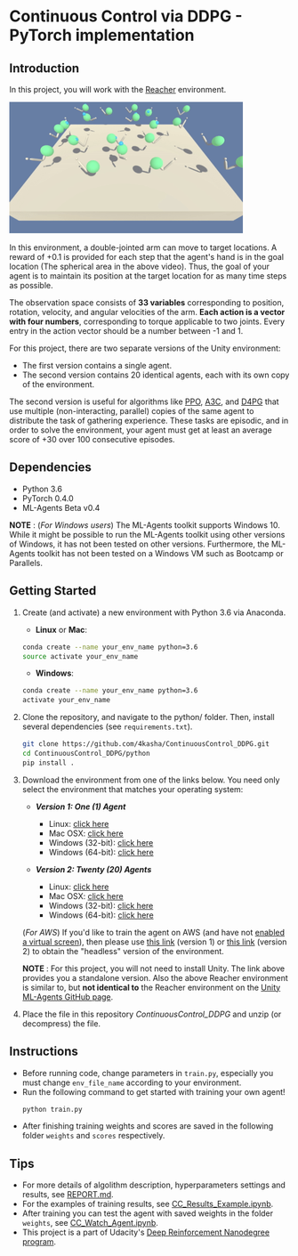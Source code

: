 [//]: # (Image References)

[image1]: media/Reacher_Trained.gif "Trained Agent"

# Continuous Control via DDPG - PyTorch implementation

## Introduction

In this project, you will work with the [Reacher](https://github.com/Unity-Technologies/ml-agents/blob/master/docs/Learning-Environment-Examples.md#reacher) environment.

![Trained Agent][image1]

In this environment, a double-jointed arm can move to target locations. A reward of +0.1 is provided for each step that the agent's hand is in the goal location (The spherical area in the above video). Thus, the goal of your agent is to maintain its position at the target location for as many time steps as possible.

The observation space consists of **33 variables** corresponding to position, rotation, velocity, and angular velocities of the arm. **Each action is a vector with four numbers**, corresponding to torque applicable to two joints. Every entry in the action vector should be a number between -1 and 1.

For this project, there are two separate versions of the Unity environment:
- The first version contains a single agent.
- The second version contains 20 identical agents, each with its own copy of the environment.  

The second version is useful for algorithms like [PPO](https://arxiv.org/pdf/1707.06347.pdf), [A3C](https://arxiv.org/pdf/1602.01783.pdf), and [D4PG](https://openreview.net/pdf?id=SyZipzbCb) that use multiple (non-interacting, parallel) copies of the same agent to distribute the task of gathering experience. 
These tasks are episodic, and in order to solve the environment, your agent must get at least an average score of +30 over 100 consecutive episodes. 

## Dependencies

- Python 3.6
- PyTorch 0.4.0
- ML-Agents Beta v0.4

**NOTE** : (_For Windows users_) The ML-Agents toolkit supports Windows 10. While it might be possible to run the ML-Agents toolkit using other versions of Windows, it has not been tested on other versions. Furthermore, the ML-Agents toolkit has not been tested on a Windows VM such as Bootcamp or Parallels.

## Getting Started

1. Create (and activate) a new environment with Python 3.6 via Anaconda.

	- __Linux__ or __Mac__: 
	```bash
	conda create --name your_env_name python=3.6
	source activate your_env_name
	```
	- __Windows__: 
	```bash
	conda create --name your_env_name python=3.6 
	activate your_env_name
	```

2. Clone the repository, and navigate to the python/ folder. Then, install several dependencies (see `requirements.txt`).
    ```bash
    git clone https://github.com/4kasha/ContinuousControl_DDPG.git
    cd ContinuousControl_DDPG/python
    pip install .
    ```

3. Download the environment from one of the links below. You need only select the environment that matches your operating system:

    - **_Version 1: One (1) Agent_**
        - Linux: [click here](https://s3-us-west-1.amazonaws.com/udacity-drlnd/P2/Reacher/one_agent/Reacher_Linux.zip)
        - Mac OSX: [click here](https://s3-us-west-1.amazonaws.com/udacity-drlnd/P2/Reacher/one_agent/Reacher.app.zip)
        - Windows (32-bit): [click here](https://s3-us-west-1.amazonaws.com/udacity-drlnd/P2/Reacher/one_agent/Reacher_Windows_x86.zip)
        - Windows (64-bit): [click here](https://s3-us-west-1.amazonaws.com/udacity-drlnd/P2/Reacher/one_agent/Reacher_Windows_x86_64.zip)

    - **_Version 2: Twenty (20) Agents_**
        - Linux: [click here](https://s3-us-west-1.amazonaws.com/udacity-drlnd/P2/Reacher/Reacher_Linux.zip)
        - Mac OSX: [click here](https://s3-us-west-1.amazonaws.com/udacity-drlnd/P2/Reacher/Reacher.app.zip)
        - Windows (32-bit): [click here](https://s3-us-west-1.amazonaws.com/udacity-drlnd/P2/Reacher/Reacher_Windows_x86.zip)
        - Windows (64-bit): [click here](https://s3-us-west-1.amazonaws.com/udacity-drlnd/P2/Reacher/Reacher_Windows_x86_64.zip)

    (_For AWS_) If you'd like to train the agent on AWS (and have not [enabled a virtual screen](https://github.com/Unity-Technologies/ml-agents/blob/master/docs/Training-on-Amazon-Web-Service.md)), then please use [this link](https://s3-us-west-1.amazonaws.com/udacity-drlnd/P2/Reacher/one_agent/Reacher_Linux_NoVis.zip) (version 1) or [this link](https://s3-us-west-1.amazonaws.com/udacity-drlnd/P2/Reacher/Reacher_Linux_NoVis.zip) (version 2) to obtain the "headless" version of the environment.

    **NOTE** : For this project, you will not need to install Unity. The link above provides you a standalone version. Also the above Reacher environment is similar to, but **not identical to** the Reacher environment on the [Unity ML-Agents GitHub page](https://github.com/Unity-Technologies/ml-agents/blob/master/docs/Learning-Environment-Examples.md#reacher).

4. Place the file in this repository _ContinuousControl_DDPG_ and unzip (or decompress) the file.

## Instructions

- Before running code, change parameters in `train.py`, especially you must change `env_file_name` according to your environment.
- Run the following command to get started with training your own agent!
    ```bash
    python train.py
    ```
- After finishing training weights and scores are saved in the following folder `weights` and `scores` respectively. 


## Tips

- For more details of algolithm description, hyperparameters settings and results, see [REPORT.md](REPORT.md).
- For the examples of training results, see [CC_Results_Example.ipynb](CC_Results_Example.ipynb).
- After training you can test the agent with saved weights in the folder `weights`, see [CC_Watch_Agent.ipynb](CC_Watch_Agent.ipynb). 
- This project is a part of Udacity's [Deep Reinforcement Nanodegree program](https://www.udacity.com/course/deep-reinforcement-learning-nanodegree--nd893).

